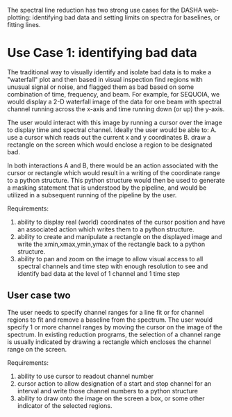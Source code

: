 The spectral line reduction has two strong use cases for the DASHA
web-plotting: identifying bad data and setting limits on spectra
for baselines, or fitting lines.

# Use Case 1: identifying bad data

The traditional way to visually identify and isolate bad data is
to make a "waterfall" plot and then based in visual inspection find
regions with unusual signal or noise, and flagged them as bad based
on some combination of time, frequency, and beam. For example, for
SEQUOIA, we would display a 2-D waterfall image of the data for one beam with 
spectral channel running across the x-axis and time running down (or up)
the y-axis. 

The user would interact with this image by running a cursor over
the image to display time and spectral channel. Ideally the user
would be able to:
A. use a cursor which reads out the current x and y coordinates
B. draw a rectangle on the screen which would enclose a region to be
    designated bad.

In both interactions A and B, there would be an action associated
with the cursor or rectangle which would result in a writing of the
coordinate range to a python structure. This python structure would
then be used to generate a masking statement that is understood
by the pipeline, and would be utilized in a subsequent running of the
pipeline by the user.

Requirements: 
1. ability to display real (world) coordinates of the cursor position and have
     an associated action which writes them to a python structure.
2. ability to create and manipulate a rectangle on the displayed image 
     and write the xmin,xmax,ymin,ymax of the rectangle back to a
     python structure.
3. ability to pan and zoom on the image to allow visual access to all
     spectral channels and time step with enough resolution to see
     and identify bad data at the level of 1 channel and 1 time step

## User case two

The user needs to specify channel ranges for a line fit or for 
channel regions to fit and remove a baseline from the spectrum. The
user would specify 1 or more channel ranges by moving the cursor
on the image of the spectrum. In existing reduction programs, the
selection of a channel range is usually indicated by drawing a rectangle
which encloses the channel range on the screen.

Requirements:
1. ability to use cursor to readout channel number
2. cursor action to allow designation of a start and stop channel for
     an interval and write those channel numbers to a python structure
3. ability to draw onto the image on the screen a box, or some other
     indicator of the selected regions.

 
